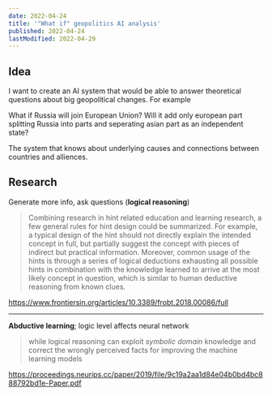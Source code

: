 ```yaml
---
date: 2022-04-24
title: '"What if" geopolitics AI analysis'
published: 2022-04-24
lastModified: 2022-04-29
---
```


## Idea

I want to create an AI system that would be able to answer theoretical questions about big geopolitical changes. For example

What if Russia will join European Union? Will it add only european part splitting Russia into parts and seperating asian part as an independent state?

The system that knows about underlying causes and connections between countries and alliences.

## Research

Generate more info, ask questions (**logical reasoning**)

> Combining research in hint related education and learning research, a few general rules for hint design could be summarized. For example, a typical design of the hint should not directly explain the intended concept in full, but partially suggest the concept with pieces of indirect but practical information. Moreover, common usage of the hints is through a series of logical deductions exhausting all possible hints in combination with the knowledge learned to arrive at the most likely concept in question, which is similar to human deductive reasoning from known clues.

https://www.frontiersin.org/articles/10.3389/frobt.2018.00086/full

---

**Abductive learning**; logic level affects neural network

> while logical reasoning can exploit _symbolic domain_ knowledge and correct the wrongly perceived facts for improving the machine learning models

https://proceedings.neurips.cc/paper/2019/file/9c19a2aa1d84e04b0bd4bc888792bd1e-Paper.pdf